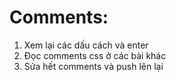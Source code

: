 # Comments:
1. Xem lại các dấu cách và enter
2. Đọc comments css ở các bài khác
3. Sửa hết comments và push lên lại